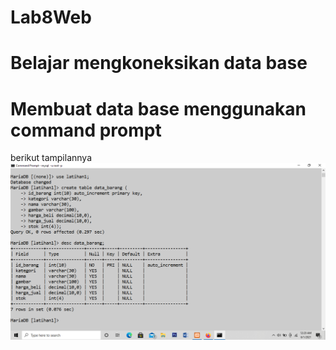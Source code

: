 # Lab8Web
# Belajar mengkoneksikan data base

# Membuat data base menggunakan command prompt
berikut tampilannya
![Gambar 1](ss/ss1.PNG)